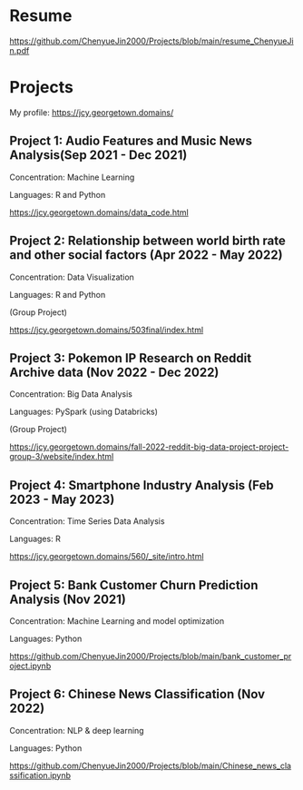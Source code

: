 # Resume
https://github.com/ChenyueJin2000/Projects/blob/main/resume_ChenyueJin.pdf

# Projects
My profile: https://jcy.georgetown.domains/

## Project 1:  Audio Features and Music News Analysis(Sep 2021 - Dec 2021)
Concentration: Machine Learning 

Languages: R and Python

https://jcy.georgetown.domains/data_code.html

## Project 2: Relationship between world birth rate and other social factors (Apr 2022 - May 2022)
Concentration: Data Visualization

Languages: R and Python

(Group Project)

https://jcy.georgetown.domains/503final/index.html

## Project 3: Pokemon IP Research on Reddit Archive data (Nov 2022 - Dec 2022)
Concentration: Big Data Analysis

Languages: PySpark (using Databricks)

(Group Project)

https://jcy.georgetown.domains/fall-2022-reddit-big-data-project-project-group-3/website/index.html

## Project 4: Smartphone Industry Analysis (Feb 2023 - May 2023)
Concentration: Time Series Data Analysis

Languages: R

https://jcy.georgetown.domains/560/_site/intro.html

## Project 5: Bank Customer Churn Prediction Analysis (Nov 2021)
Concentration: Machine Learning and model optimization 

Languages: Python

https://github.com/ChenyueJin2000/Projects/blob/main/bank_customer_project.ipynb

## Project 6: Chinese News Classification (Nov 2022)
Concentration: NLP & deep learning

Languages: Python

https://github.com/ChenyueJin2000/Projects/blob/main/Chinese_news_classification.ipynb

